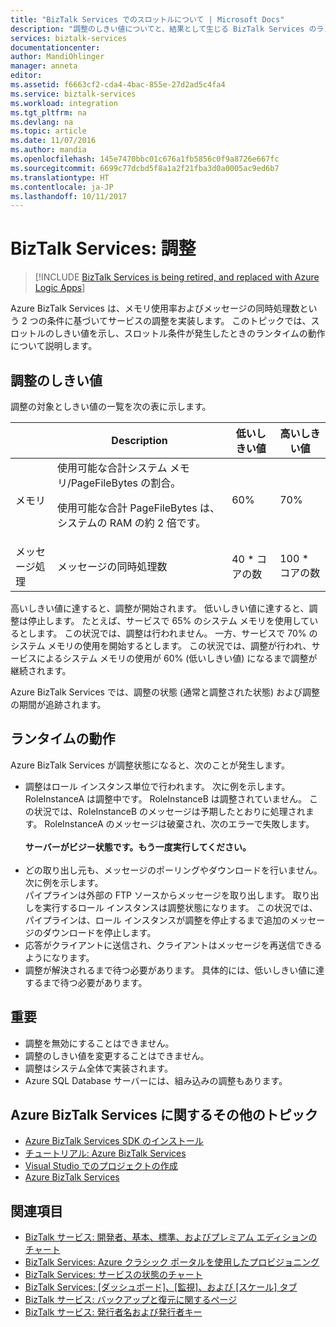 ```yaml
---
title: "BizTalk Services でのスロットルについて | Microsoft Docs"
description: "調整のしきい値についてと、結果として生じる BizTalk Services のランタイムの動作について説明します。 調整は、メモリ使用率とメッセージの数に基づいて行われます。 MABS、WABS"
services: biztalk-services
documentationcenter: 
author: MandiOhlinger
manager: anneta
editor: 
ms.assetid: f6663cf2-cda4-4bac-855e-27d2ad5c4fa4
ms.service: biztalk-services
ms.workload: integration
ms.tgt_pltfrm: na
ms.devlang: na
ms.topic: article
ms.date: 11/07/2016
ms.author: mandia
ms.openlocfilehash: 145e7470bbc01c676a1fb5856c0f9a8726e667fc
ms.sourcegitcommit: 6699c77dcbd5f8a1a2f21fba3d0a0005ac9ed6b7
ms.translationtype: HT
ms.contentlocale: ja-JP
ms.lasthandoff: 10/11/2017
---
```

# <a name="biztalk-services-throttling"></a>BizTalk Services: 調整

> [!INCLUDE [BizTalk Services is being retired, and replaced with Azure Logic Apps](../../includes/biztalk-services-retirement.md)]

Azure BizTalk Services は、メモリ使用率およびメッセージの同時処理数という 2 つの条件に基づいてサービスの調整を実装します。 このトピックでは、スロットルのしきい値を示し、スロットル条件が発生したときのランタイムの動作について説明します。

## <a name="throttling-thresholds"></a>調整のしきい値
調整の対象としきい値の一覧を次の表に示します。

|  | Description | 低いしきい値 | 高いしきい値 |
| --- | --- | --- | --- |
| メモリ |使用可能な合計システム メモリ/PageFileBytes の割合。 <p><p>使用可能な合計 PageFileBytes は、システムの RAM の約 2 倍です。 |60% |70% |
| メッセージ処理 |メッセージの同時処理数 |40 * コアの数 |100 * コアの数 |

高いしきい値に達すると、調整が開始されます。 低いしきい値に達すると、調整は停止します。 たとえば、サービスで 65% のシステム メモリを使用しているとします。 この状況では、調整は行われません。 一方、サービスで 70% のシステム メモリの使用を開始するとします。 この状況では、調整が行われ、サービスによるシステム メモリの使用が 60% (低いしきい値) になるまで調整が継続されます。

Azure BizTalk Services では、調整の状態 (通常と調整された状態) および調整の期間が追跡されます。

## <a name="runtime-behavior"></a>ランタイムの動作
Azure BizTalk Services が調整状態になると、次のことが発生します。

* 調整はロール インスタンス単位で行われます。 次に例を示します。<br/>
  RoleInstanceA は調整中です。 RoleInstanceB は調整されていません。 この状況では、RoleInstanceB のメッセージは予期したとおりに処理されます。 RoleInstanceA のメッセージは破棄され、次のエラーで失敗します。<br/><br/>
  **サーバーがビジー状態です。もう一度実行してください。**<br/><br/>
* どの取り出し元も、メッセージのポーリングやダウンロードを行いません。 次に例を示します。<br/>
  パイプラインは外部の FTP ソースからメッセージを取り出します。 取り出しを実行するロール インスタンスは調整状態になります。 この状況では、パイプラインは、ロール インスタンスが調整を停止するまで追加のメッセージのダウンロードを停止します。
* 応答がクライアントに送信され、クライアントはメッセージを再送信できるようになります。
* 調整が解決されるまで待つ必要があります。 具体的には、低いしきい値に達するまで待つ必要があります。

## <a name="important-notes"></a>重要
* 調整を無効にすることはできません。
* 調整のしきい値を変更することはできません。
* 調整はシステム全体で実装されます。
* Azure SQL Database サーバーには、組み込みの調整もあります。

## <a name="additional-azure-biztalk-services-topics"></a>Azure BizTalk Services に関するその他のトピック
* [Azure BizTalk Services SDK のインストール](http://go.microsoft.com/fwlink/p/?LinkID=241589)<br/>
* [チュートリアル: Azure BizTalk Services](http://go.microsoft.com/fwlink/p/?LinkID=236944)<br/>
* [Visual Studio でのプロジェクトの作成](http://go.microsoft.com/fwlink/p/?LinkID=302335)<br/>
* [Azure BizTalk Services](http://go.microsoft.com/fwlink/p/?LinkID=303664)<br/>

## <a name="see-also"></a>関連項目
* [BizTalk サービス: 開発者、基本、標準、およびプレミアム エディションのチャート](http://go.microsoft.com/fwlink/p/?LinkID=302279)<br/>
* [BizTalk Services: Azure クラシック ポータルを使用したプロビジョニング](http://go.microsoft.com/fwlink/p/?LinkID=302280)<br/>
* [BizTalk Services: サービスの状態のチャート](http://go.microsoft.com/fwlink/p/?LinkID=329870)<br/>
* [BizTalk Services: [ダッシュボード]、[監視]、および [スケール] タブ](http://go.microsoft.com/fwlink/p/?LinkID=302281)<br/>
* [BizTalk サービス: バックアップと復元に関するページ](http://go.microsoft.com/fwlink/p/?LinkID=329873)<br/>
* [BizTalk サービス: 発行者名および発行者キー](http://go.microsoft.com/fwlink/p/?LinkID=303941)<br/>

